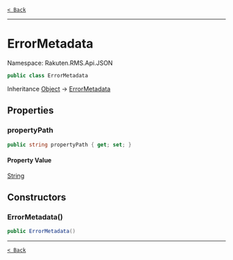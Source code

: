 [`< Back`](./)

---

# ErrorMetadata

Namespace: Rakuten.RMS.Api.JSON

```csharp
public class ErrorMetadata
```

Inheritance [Object](https://docs.microsoft.com/en-us/dotnet/api/system.object) → [ErrorMetadata](./rakuten.rms.api.json.errormetadata)

## Properties

### **propertyPath**

```csharp
public string propertyPath { get; set; }
```

#### Property Value

[String](https://docs.microsoft.com/en-us/dotnet/api/system.string)<br>

## Constructors

### **ErrorMetadata()**

```csharp
public ErrorMetadata()
```

---

[`< Back`](./)
